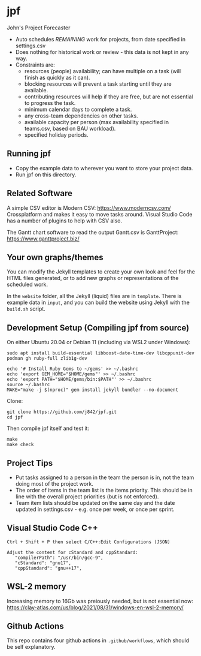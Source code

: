 # jpf

John's Project Forecaster

- Auto schedules *REMAINING* work for projects, from date specified in settings.csv
- Does nothing for historical work or review - this data is not kept in any way.
- Constraints are:
   - resources (people) availability; can have multiple on a task (will finish as quickly as it can).
   - blocking resources will prevent a task starting until they are available.
   - contributing resources will help if they are free, but are not essential to progress the task.
   - minimum calendar days to complete a task.
   - any cross-team dependencies on other tasks.
   - available capacity per person (max availability specified in teams.csv, based on BAU workload).
   - specified holiday periods.


## Running jpf

- Copy the example data to wherever you want to store your project data.
- Run jpf on this directory.

## Related Software

A simple CSV editor is Modern CSV:  https://www.moderncsv.com/
Crossplatform and makes it easy to move tasks around. Visual Studio
Code has a number of plugins to help with CSV also.

The Gantt chart software to read the output Gantt.csv is GanttProject:
https://www.ganttproject.biz/


## Your own graphs/themes

You can modify the Jekyll templates to create your own look and feel for the HTML files generated, or to add new graphs or representations of the scheduled work.

In the `website` folder, all the Jekyll (liquid) files are in `template`. There is example data in `input`, and you can 
build the website using Jekyll with the `build.sh` script.                                                  


## Development Setup (Compiling jpf from source)

On either Ubuntu 20.04 or Debian 11 (including via WSL2 under Windows):
```
sudo apt install build-essential libboost-date-time-dev libcppunit-dev podman gh ruby-full zlib1g-dev

echo '# Install Ruby Gems to ~/gems' >> ~/.bashrc
echo 'export GEM_HOME="$HOME/gems"' >> ~/.bashrc
echo 'export PATH="$HOME/gems/bin:$PATH"' >> ~/.bashrc
source ~/.bashrc
MAKE="make -j $(nproc)" gem install jekyll bundler --no-document
```

Clone:
```
git clone https://github.com/j842/jpf.git
cd jpf
```

Then compile jpf itself and test it:
```
make
make check
```

## Project Tips

- Put tasks assigned to a person in the team the person is in, not the team doing most of the project work.
- The order of items in the team list is the items priority. This should be in line with the overall project priorities (but is not enforced).
- Team item lists should be updated on the same day and the date updated in settings.csv - e.g. once per week, or once per sprint.

## Visual Studio Code C++
```
Ctrl + Shift + P then select C/C++:Edit Configurations (JSON)

Adjust the content for cStandard and cppStandard:
   "compilerPath": "/usr/bin/gcc-9",
   "cStandard": "gnu17",
   "cppStandard": "gnu++17",
```

## WSL-2 memory
Increasing memory to 16Gb was preiously needed, but is not essential now:   
https://clay-atlas.com/us/blog/2021/08/31/windows-en-wsl-2-memory/


## Github Actions

This repo contains four github actions in `.github/workflows`, which should be self explanatory.
